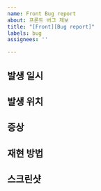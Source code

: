 ```yaml
---
name: Front Bug report
about: 프론트 버그 제보
title: "[Front][Bug report]"
labels: bug
assignees: ''

---
```


## 발생 일시

## 발생 위치

## 증상

## 재현 방법

## 스크린샷
